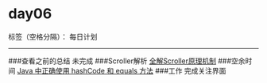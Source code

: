 # day06

标签（空格分隔）： 每日计划


---
###查看之前的总结
未完成
###Scroller解析
[全解Scroller原理机制][1]
###空余时间
[Java 中正确使用 hashCode 和 equals 方法][2]
###工作
完成关注界面

  [1]: https://www.zybuluo.com/Darling/note/683368
  [2]: https://www.oschina.net/question/82993_75533